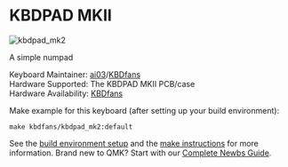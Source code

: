 # KBDPAD MKII

![kbdpad_mk2](https://cdn.shopify.com/s/files/1/1473/3902/files/1_17ddc70a-87f6-406d-8a32-d63615c70773.jpg?v=1552119175)

A simple numpad

Keyboard Maintainer: [ai03](https://github.com/ai03-2725)/[KBDfans](https://kbdfans.cn/)    
Hardware Supported: The KBDPAD MKII PCB/case  
Hardware Availability: [KBDfans](https://kbdfans.cn/products/gb-kbdpad-mkii-mechanical-keyboard-kit)  

Make example for this keyboard (after setting up your build environment):

    make kbdfans/kbdpad_mk2:default

See the [build environment setup](https://docs.qmk.fm/#/getting_started_build_tools) and the [make instructions](https://docs.qmk.fm/#/getting_started_make_guide) for more information. Brand new to QMK? Start with our [Complete Newbs Guide](https://docs.qmk.fm/#/newbs).
